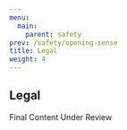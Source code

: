 ```yaml
---
menu:
  main:
    parent: safety
prev: /safety/opening-sense
title: Legal
weight: 4
---
```


## Legal


Final Content Under Review
